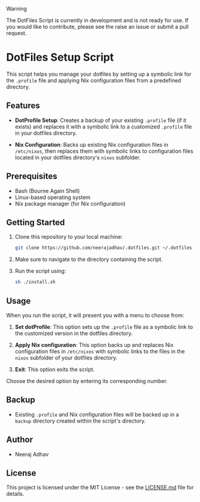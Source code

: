 > [!WARNING]  
> The DotFiles Script is currently in development
> and is not ready for use. If you would like to
> contribute, please see the raise an issue or 
> submit a pull request.

# DotFiles Setup Script

This script helps you manage your dotfiles by setting up a symbolic link for the `.profile` file and applying Nix configuration files from a predefined directory.

## Features

- **DotProfile Setup**: Creates a backup of your existing `.profile` file (if it exists) and replaces it with a symbolic link to a customized `.profile` file in your dotfiles directory.

- **Nix Configuration**: Backs up existing Nix configuration files in `/etc/nixos`, then replaces them with symbolic links to configuration files located in your dotfiles directory's `nixos` subfolder.

## Prerequisites

- Bash (Bourne Again Shell)
- Linux-based operating system
- Nix package manager (for Nix configuration)

## Getting Started

1. Clone this repository to your local machine:

   ```bash
   git clone https://github.com/neerajadhav/.dotfiles.git ~/.dotfiles
   ```

2. Make sure to navigate to the directory containing the script.

3. Run the script using:

   ```bash
   sh ./install.sh
   ```

## Usage

When you run the script, it will present you with a menu to choose from:

1. **Set dotProfile**: This option sets up the `.profile` file as a symbolic link to the customized version in the dotfiles directory.

2. **Apply Nix configuration**: This option backs up and replaces Nix configuration files in `/etc/nixos` with symbolic links to the files in the `nixos` subfolder of your dotfiles directory.

3. **Exit**: This option exits the script.

Choose the desired option by entering its corresponding number.

## Backup

- Existing `.profile` and Nix configuration files will be backed up in a `backup` directory created within the script's directory.

## Author

- Neeraj Adhav

## License

This project is licensed under the MIT License - see the [LICENSE.md](LICENSE.md) file for details.